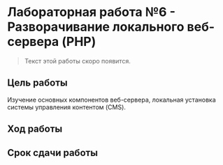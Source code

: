 # Лабораторная работа №6 - Разворачивание локального веб-сервера (PHP)

> Текст этой работы скоро появится.

## Цель работы

Изучение основных компонентов веб-сервера, локальная установка системы управления контентом (CMS).

## Ход работы


## Срок сдачи работы


